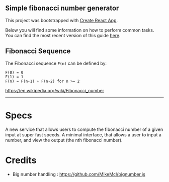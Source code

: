 ## Simple fibonacci number generator

This project was bootstrapped with [Create React App](https://github.com/facebookincubator/create-react-app).

Below you will find some information on how to perform common tasks.<br>
You can find the most recent version of this guide [here](https://github.com/facebookincubator/create-react-app/blob/master/packages/react-scripts/template/README.md).

## Fibonacci Sequence

The Fibonacci sequence `F(n)` can be defined by:

```
F(0) = 0
F(1) = 1
F(n) = F(n-1) + F(n-2) for n >= 2
```

https://en.wikipedia.org/wiki/Fibonacci_number

---

Specs
===

A new service that allows users to compute the fibonacci number of a given input at super fast speeds. A minimal interface, that allows a user to input a number, and view the output (the nth fibonacci number).

Credits
===

- Big number handling : https://github.com/MikeMcl/bignumber.js